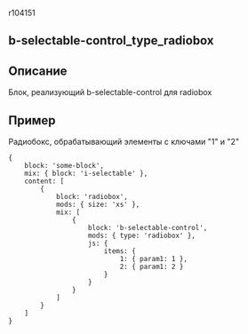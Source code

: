r104151
## b-selectable-control_type_radiobox ##

## Описание ##
Блок, реализующий b-selectable-control для radiobox

## Пример ##
Радиобокс, обрабатывающий элементы с ключами "1" и "2"

    {
        block: 'some-block',
        mix: { block: 'i-selectable' },
        content: [
            {
                block: 'radiobox',
                mods: { size: 'xs' },
                mix: [
                    {
                        block: 'b-selectable-control',
                        mods: { type: 'radiobox' },
                        js: {
                            items: {
                                1: { param1: 1 },
                                2: { param1: 2 }
                            }
                        }
                    }
                ]
            }
        ]
    }
